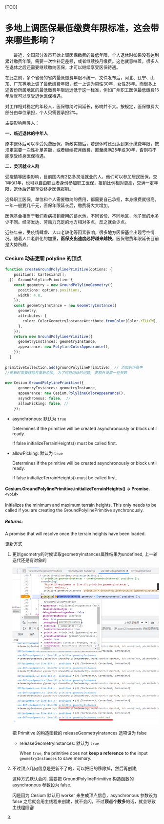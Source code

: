 [TOC]

# 多地上调医保最低缴费年限标准，这会带来哪些影响？

　　最近，全国部分省市开始上调医保缴费的最低年限，个人退休时如果没有达到累计缴费年限，需要一次性补足差额，或者继续按月缴费。这也就意味着，很多人在退休之后还需要继续缴纳医保，才可以继续享受医保待遇。

​		在此之前，多个省份的省内最低缴费年限不统一，文件发布后，河北、辽宁、山东、广东等地上调了最低缴费年限，统一上调为男性30年，女性25年。而很多上述省份所属地区的最低缴费年限远远低于这一标准，例如广州职工医保最低缴费15年后就可以享受退休医保待遇。





对工作相对稳定的年轻人，医保缴纳时间延长，影响并不大。按规定，医保缴费大部分由单位承担，个人只需要承担2%。

主要影响两类人：

**一、临近退休的中年人**

原本退休后可以享受免费医保，新政实施后，若退休时还没达到累计缴费年限，按规定需要一次性补足差额，或者继续按月缴费，直至缴满25年或30年，否则将不能享受终身医保待遇。

**二、灵活就业人群**

受疫情等因素影响，目前国内有2亿多灵活就业的人，他们可以参加居民医保，交1年保1年，也可以自由职业者身份参加职工医保，报销比例相对更高，交满一定年限，退休后还能享受终身医保报销。

选择职工医保，单位和个人需要缴纳的费用，都需要自己承担，本身缴费就很高，一年一般要几千元，医保年限延长后，缴费将大大增加。

医保基金相当于我们看病报销费用的蓄水池，不同省份、不同地区，池子里的水多少不同。经济发达、劳动力充足的地方相对多点，反之就会少点。

近些年来，受疫情肆虐、人口老龄化等因素影响，很多地方医保基金出现亏空情况。随着人口老龄化的加重，**医保支出速度必将越来越快**。医保缴费年限延长目前是大势所趋。





### Cesium 动态更新 polyline 的顶点

```ts
function createGroundPolylinePrimitive(options: {
    positions: Cartesian3[];
  }): GroundPolylinePrimitive {
    const geometry = new GroundPolylineGeometry({
      positions: options.positions,
      width: 4.0,
    });
    const geometryInstance = new GeometryInstance({
      geometry,
      attributes: {
        color: ColorGeometryInstanceAttribute.fromColor(Color.YELLOW),
      },
    });
    return new GroundPolylinePrimitive({
      geometryInstances: geometryInstance,
      appearance: new PolylineColorAppearance(),
    });
  }

primitiveCollection.add(groundPolylinePrimitive); // 添加到场景中
//更新时需要移除并重新添加, 为了规避闪烁的问题, 要额外设置一些参数

new Cesium.GroundPolylinePrimitive({
      geometryInstances: geometryInstance,
      appearance: new Cesium.PolylineColorAppearance(),
      asynchronous: false,  // 
      allowPicking: false, // 
    });
```

- asynchronous: 默认为 `true`

  Determines if the primitive will be created asynchronously or block until ready. 

  If false initializeTerrainHeights() must be called first.

- allowPicking: 默认为 `true `

  Determines if the primitive will be created asynchronously or block until ready. 

  If false initializeTerrainHeights() must be called first.

#### Cesium.GroundPolylinePrimitive.initializeTerrainHeights() → Promise.`<void>`

Initializes the minimum and maximum terrain heights. This only needs to be called if you are creating the GroundPolylinePrimitive synchronously.

##### Returns:

A promise that will resolve once the terrain heights have been loaded.



更新方式

1. 更新geometry的时候读取geometryInstances属性结果为undefined, 上一轮迭代还是有对象的

   ![img](./imgs/企业微信截图_16575219763128.png)

   把 Primitive 的构造函数的 releaseGeometryInstances 选项设为 false

   - releaseGeometryInstances: 默认为 `true`

     When `true`, the primitive does not **keep a reference** to the input `geometryInstances` to save memory.

2. 不过顶点几何信息是更新不了的，可以把旧的移除掉，然后再创建; 

   这种方式默认会闪, 需要把 GroundPolylinePrimitive 构造函数的 asynchronous 参数设为 false.

   闪是因为 Cesium 默认用 worker 来生成顶点信息，asynchronous 参数设为 false 之后就会用主线程来创建，就不会闪，不过**顶点个数多**的话，就会导致主线程阻塞

3. 
